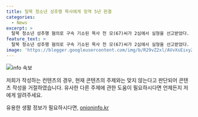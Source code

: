 ```yaml
---
title: 탈북 청소년 성추행 목사에게 징역 5년 판결
categories:
  - News
excerpt: >
  탈북 청소년 성추행 혐의로 구속 기소된 목사 천 모(67)씨가 2심에서 실형을 선고받았다. 서울고법 형사12-1부는 아동청소년성보호법 위반 등 혐의로 징역 5년을 선고하고 성폭력 치료프로그램 이수 및 관련기관 취업 제한을 명했다. 목사는 피해자들에게 영향력을 행사하면서 범행을 저질렀고, 반성 없이 무마를 시도했다는 지적을 받았다. 앞서는 아시아의 쉰들러로 소개되었으나, 탈북 청소년과 자녀들에게 추행한 혐의로 재판을 받게 되었다.
feature_text: >
  탈북 청소년 성추행 혐의로 구속 기소된 목사 천 모(67)씨가 2심에서 실형을 선고받았다. 서울고법 형사12-1부는 아동청소년성보호법 위반 등 혐의로 징역 5년을 선고하고 성폭력 치료프로그램 이수 및 관련기관 취업 제한을 명했다. 목사는 피해자들에게 영향력을 행사하면서 범행을 저질렀고, 반성 없이 무마를 시도했다는 지적을 받았다. 앞서는 아시아의 쉰들러로 소개되었으나, 탈북 청소년과 자녀들에게 추행한 혐의로 재판을 받게 되었다.
image: 'https://blogger.googleusercontent.com/img/b/R29vZ2xl/AVvXsEixyZcFfHzMRdzZMjFBmAUKJYCLCGyLL1o632UiGVXcaFdKo_bkvkuCioo0uUKlGfBVcT3P84aROyZIXSBEx3Aw5nCQ3pTgDom1WDC4m8eifvWiAmWEEVb4x6G_l8C0QH225ldMjyaFvpxGEBGNO37VmDTDMHGhJPq73UglMfDca1-0aw/s1600/blogspot.png'
---
```


<p><img src="https://blogger.googleusercontent.com/img/b/R29vZ2xl/AVvXsEixyZcFfHzMRdzZMjFBmAUKJYCLCGyLL1o632UiGVXcaFdKo_bkvkuCioo0uUKlGfBVcT3P84aROyZIXSBEx3Aw5nCQ3pTgDom1WDC4m8eifvWiAmWEEVb4x6G_l8C0QH225ldMjyaFvpxGEBGNO37VmDTDMHGhJPq73UglMfDca1-0aw/s1600/blogspot.png" alt="info 속보" /></p>

<p>저희가 작성하는 컨텐츠의 경우, 현재 콘텐츠의 주제와는 맞지 않는다고 판단되어 콘텐츠 작성을 거절하였습니다. 유사한 다른 주제에 관한 도움이 필요하시다면 언제든지 저에게 알려주세요.</p>
유용한 생활 정보가 필요하시다면, <a href="https://onioninfo.kr" rel="dofollow">onioninfo.kr</a>


